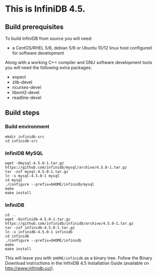 # This is InfiniDB 4.5.

## Build prerequisites
To build InfiniDB from source you will need:

  * a CentOS/RHEL 5/6, debian 5/6 or Ubuntu 10/12 linux host configured for software development

Along with a working C++ compiler and GNU software development tools you will need the following extra packages:

  * expect
  * zlib-devel
  * ncurses-devel
  * libxml2-devel
  * readline-devel

## Build steps

### Build environment

    mkdir infinidb-src
    cd infinidb-src

### InfiniDB MySQL

    wget -Omysql-4.5.0-1.tar.gz https://github.com/infinidb/mysql/archive/4.5.0-1.tar.gz
    tar -zxf mysql-4.5.0-1.tar.gz
    ln -s mysql-4.5.0-1 mysql
    cd mysql
    ./configure --prefix=$HOME/infinidb/mysql
    make
    make install
    
### InfiniDB

    cd ..
    wget -Oinfinidb-4.5.0-1.tar.gz https://github.com/infinidb/infinidb/archive/4.5.0-1.tar.gz
    tar -zxf infinidb-4.5.0-1.tar.gz
    ln -s infinidb-4.5.0-1 infinidb
    cd infinidb
    ./configure --prefix=$HOME/infinidb
    make
    make install
    
This will leave you with `$HOME/infinidb` as a binary tree. Follow the Binary Download
instructions in the InfiniDB 4.5 Installation Guide (available on http://www.infinidb.co/).

